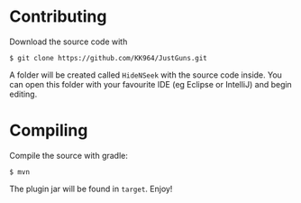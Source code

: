 Contributing
==========
Download the source code with

    $ git clone https://github.com/KK964/JustGuns.git

A folder will be created called `HideNSeek` with the source code inside. You
can open this folder with your favourite IDE (eg Eclipse or IntelliJ) and begin
editing.

Compiling
=========
Compile the source with gradle:

    $ mvn

The plugin jar will be found in `target`. Enjoy!